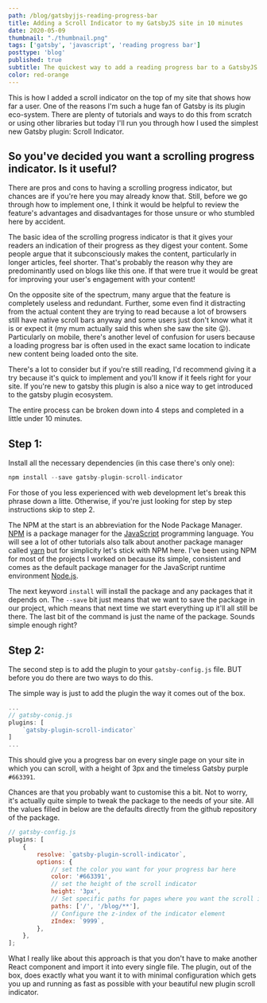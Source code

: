 ```yaml
---
path: /blog/gatsbyjjs-reading-progress-bar
title: Adding a Scroll Indicator to my GatsbyJS site in 10 minutes
date: 2020-05-09
thumbnail: "./thumbnail.png"
tags: ['gatsby', 'javascript', 'reading progress bar']
posttype: 'blog'
published: true
subtitle: The quickest way to add a reading progress bar to a GatsbyJS site
color: red-orange
---
```


This is how I added a scroll indicator on the top of my site that shows how far a user. One of the reasons I'm such a huge fan of Gatsby is its plugin eco-system. There are plenty of tutorials and ways to do this from scratch or using other libraries but today I'll run you through how I used the simplest new Gatsby plugin: Scroll Indicator. 

## So you've decided you want a scrolling progress indicator. Is it useful?

There are pros and cons to having a scrolling progress indicator, but chances are if you're here you may already know that. Still, before we go through how to implement one, I think it would be helpful to review the feature's advantages and disadvantages for those unsure or who stumbled here by accident. 

The basic idea of the scrolling progress indicator is that it gives your readers an indication of their progress as they digest your content. Some people argue that it subconsciously makes the content, particularly in longer articles, feel shorter. That's probably the reason why they are predominantly used on blogs like this one. If that were true it would be great for improving your user's engagement with your content!

<!-- As a quick disclaimer, all the information presented is based on my personal opinions and experience and in no way reflects researched design theory and best UX practices. I have however coroborated the information presented with other sources.  -->

On the opposite site of the spectrum, many argue that the feature is completely useless and redundant. Further, some even find it distracting from the actual content they are trying to read because a lot of browsers still have native scroll bars anyway and some users just don't know what it is or expect it (my mum actually said this when she saw the site 😛). Particularly on mobile, there's another level of confusion for users because a loading progress bar is often used in the exact same location to indicate new content being loaded onto the site. 

There's a lot to consider but if you're still reading, I'd recommend giving it a try because it's quick to implement and you'll know if it feels right for your site. If you're new to gatsby this plugin is also a nice way to get introduced to the gatsby plugin ecosystem.

The entire process can be broken down into 4 steps and completed in a little under 10 minutes.

## Step 1: 

Install all the necessary dependencies (in this case there's only one):

```js
npm install --save gatsby-plugin-scroll-indicator
```

For those of you less experienced with web development let's break this phrase down a litte. Otherwise, if you're just looking for step by step instructions skip to step 2.

The NPM at the start is an abbreviation for the Node Package Manager. [NPM](link) is a package manager for the [JavaScript](link) programming language. You will see a lot of other tutorials also talk about another package manager called [yarn](link) but for simplicity let's stick with NPM here. I've been using NPM for most of the projects I worked on because its simple, consistent and comes as the default package manager for the JavaScript runtime environment [Node.js](link).

The next keyword `install` will install the package and any packages that it depends on. The `--save` bit just means that we want to save the package in our project, which means that next time we start everything up it'll all still be there. The last bit of the command is just the name of the package. Sounds simple enough right?

## Step 2: 

The second step is to add the plugin to your `gatsby-config.js` file. BUT before you do there are two ways to do this. 

The simple way is just to add the plugin the way it comes out of the box.

```js
...
// gatsby-conig.js
plugins: [
    `gatsby-plugin-scroll-indicator`
]
...
```

This should give you a progress bar on every single page on your site in which you can scroll, with a height of 3px and the timeless Gatsby purple `#663391`.

Chances are that you probably want to customise this a bit. Not to worry, it's actually quite simple to tweak the package to the needs of your site. All the values filled in below are the defaults directly from the github repository of the package.

```js
// gatsby-config.js
plugins: [
    {
        resolve: `gatsby-plugin-scroll-indicator`,
        options: {
            // set the color you want for your progress bar here
            color: '#663391', 
            // set the height of the scroll indicator
            height: '3px', 
            // Set specific paths for pages where you want the scroll indicator using regex
            paths: ['/', '/blog/**'],
            // Configure the z-index of the indicator element
            zIndex: `9999`,
        },
    },
];
```

What I really like about this approach is that you don't have to make another React component and import it into every single file. The plugin, out of the box, does exactly what you want it to with minimal configuration which gets you up and running as fast as possible with your beautiful new plugin scroll indicator.